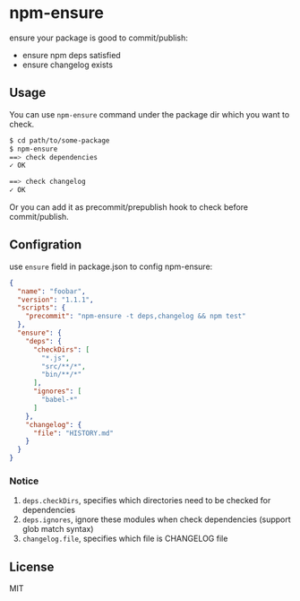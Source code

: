 # npm-ensure

ensure your package is good to commit/publish:

- ensure npm deps satisfied
- ensure changelog exists

## Usage

You can use `npm-ensure` command under the package dir which you want to check.

```bash
$ cd path/to/some-package
$ npm-ensure
==> check dependencies
✓ OK

==> check changelog
✓ OK
```

Or you can add it as precommit/prepublish hook to check before commit/publish.

## Configration

use `ensure` field in package.json to config npm-ensure:

```json
{
  "name": "foobar",
  "version": "1.1.1",
  "scripts": {
    "precommit": "npm-ensure -t deps,changelog && npm test"
  },
  "ensure": {
    "deps": {
      "checkDirs": [
        "*.js",
        "src/**/*",
        "bin/**/*"
      ],
      "ignores": [
        "babel-*"
      ]
    },
    "changelog": {
      "file": "HISTORY.md"
    }
  }
}
```

### Notice

1. `deps.checkDirs`, specifies which directories need to be checked for dependencies
2. `deps.ignores`, ignore these modules when check dependencies (support glob match syntax)
3. `changelog.file`, specifies which file is CHANGELOG file

## License

MIT

